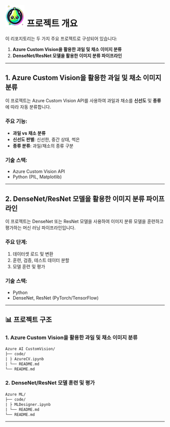 # ![logo](https://github.com/weg-9000/image/blob/main/logo_mini.PNG)    프로젝트 개요

이 리포지토리는 두 가지 주요 프로젝트로 구성되어 있습니다:

1. **Azure Custom Vision을 활용한 과일 및 채소 이미지 분류**
2. **DenseNet/ResNet 모델을 활용한 이미지 분류 파이프라인**

---

## 1. Azure Custom Vision을 활용한 과일 및 채소 이미지 분류

이 프로젝트는 Azure Custom Vision API를 사용하여 과일과 채소를 **신선도** 및 **종류**에 따라 자동 분류합니다.

### 주요 기능:

- **과일 vs 채소 분류**
- **신선도 판별**: 신선한, 중간 상태, 썩은
- **종류 분류**: 과일/채소의 종류 구분

### 기술 스택:

- Azure Custom Vision API
- Python (PIL, Matplotlib)

---

## 2. DenseNet/ResNet 모델을 활용한 이미지 분류 파이프라인

이 프로젝트는 DenseNet 또는 ResNet 모델을 사용하여 이미지 분류 모델을 훈련하고 평가하는 머신 러닝 파이프라인입니다.

### 주요 단계:

1. 데이터셋 로드 및 변환
2. 훈련, 검증, 테스트 데이터 분할
3. 모델 훈련 및 평가

### 기술 스택:

- Python
- DenseNet, ResNet (PyTorch/TensorFlow)

---

## 📊 프로젝트 구조

### 1. **Azure Custom Vision을 활용한 과일 및 채소 이미지 분류**
```
Azure AI CustomVision/
├── code/
| ├ AzureCV.ipynb
| └── README.md
└── README.md
```
### 2. **DenseNet/ResNet 모델 훈련 및 평가**
```
Azure ML/
├── code/
| ├ MLDesigner.ipynb
| └── README.md
└── README.md
```
---
